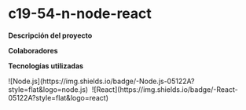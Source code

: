 # c19-54-n-node-react
<b><p align="left">Descripción del proyecto</p></b>

<b><p align="left">Colaboradores</p></b>

<b><p align="left">Tecnologías utilizadas</p></b>
<p align="left">  
![Node.js](https://img.shields.io/badge/-Node.js-05122A?style=flat&logo=node.js)&nbsp;
![React](https://img.shields.io/badge/-React-05122A?style=flat&logo=react)&nbsp;
</p>
